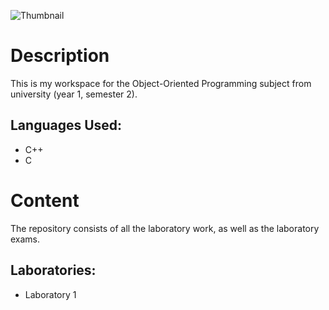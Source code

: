 ![Thumbnail](Thumbnail.png)


# Description

This is my workspace for the Object-Oriented Programming subject from university (year 1, semester 2).

## Languages Used:

- C++
- C


# Content

The repository consists of all the laboratory work, as well as the laboratory exams.

## Laboratories:

- Laboratory 1